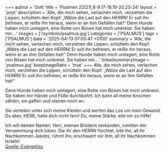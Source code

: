 +++
author = 'Gott'
title = 'Psalmen 22(21),8-9.17-18.19-20.23-24'
layout = 'post'
description = 'Alle, die mich sehen, verlachen mich,  verziehen die Lippen, schütteln den Kopf: „Wälze die Last auf den HERRN!  Er soll ihn befreien,  er reiße ihn heraus, wenn er an ihm Gefallen hat!“  Denn Hunde haben mich umlagert,  eine Rotte von Bösen hat mich umkreist.  Sie haben mir....'
images = ['/symbols/psalmus.jpg']
categories = ['PSALMUS']
tags = ['PSALMUS']
date = '2025-04-13 07:00:47 +0100'
summary = 'Alle, die mich sehen, verlachen mich,  verziehen die Lippen, schütteln den Kopf: „Wälze die Last auf den HERRN!  Er soll ihn befreien,  er reiße ihn heraus, wenn er an ihm Gefallen hat!“  Denn Hunde haben mich umlagert,  eine Rotte von Bösen hat mich umkreist.  Sie haben mir....'
linkedsummaryImage = 'psalmus.jpg'
keepImageRatio = 'true'
+++
Alle, die mich sehen, verlachen mich, 
verziehen die Lippen, schütteln den Kopf:
„Wälze die Last auf den HERRN! 
Er soll ihn befreien, 
er reiße ihn heraus, wenn er an ihm Gefallen hat!“

Denn Hunde haben mich umlagert, 
eine Rotte von Bösen hat mich umkreist. 
Sie haben mir Hände und Füße durchbohrt.<!--more-->
Ich kann all meine Knochen zählen; 
sie gaffen und starren mich an.

Sie verteilen unter sich meine Kleider 
und werfen das Los um mein Gewand.
Du aber, HERR, halte dich nicht fern! 
Du, meine Stärke, eile mir zu Hilfe!

Ich will deinen Namen, Herr, meinen Brüdern verkünden, 
inmitten der Versammlung dich loben.
Die ihr den HERRN fürchtet, lobt ihn; 
all ihr Nachkommen Jakobs, rühmt ihn; 
erschauert vor ihm, all ihr Nachkommen Israels!<br> [Quelle: Evangelizo](https://evangeliumtagfuertag.org/DE/gospel)